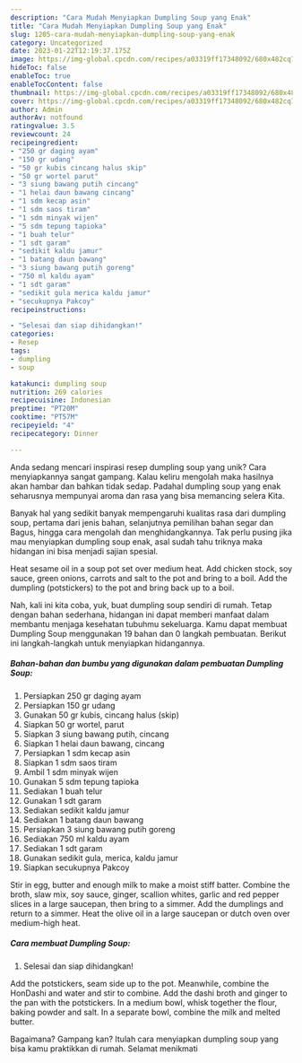 ```yaml
---
description: "Cara Mudah Menyiapkan Dumpling Soup yang Enak"
title: "Cara Mudah Menyiapkan Dumpling Soup yang Enak"
slug: 1205-cara-mudah-menyiapkan-dumpling-soup-yang-enak
category: Uncategorized
date: 2023-01-22T12:19:37.175Z
image: https://img-global.cpcdn.com/recipes/a03319ff17348092/680x482cq70/dumpling-soup-foto-resep-utama.jpg
hideToc: false
enableToc: true
enableTocContent: false
thumbnail: https://img-global.cpcdn.com/recipes/a03319ff17348092/680x482cq70/dumpling-soup-foto-resep-utama.jpg
cover: https://img-global.cpcdn.com/recipes/a03319ff17348092/680x482cq70/dumpling-soup-foto-resep-utama.jpg
author: Admin
authorAv: notfound
ratingvalue: 3.5
reviewcount: 24
recipeingredient:
- "250 gr daging ayam"
- "150 gr udang"
- "50 gr kubis cincang halus skip"
- "50 gr wortel parut"
- "3 siung bawang putih cincang"
- "1 helai daun bawang cincang"
- "1 sdm kecap asin"
- "1 sdm saos tiram"
- "1 sdm minyak wijen"
- "5 sdm tepung tapioka"
- "1 buah telur"
- "1 sdt garam"
- "sedikit kaldu jamur"
- "1 batang daun bawang"
- "3 siung bawang putih goreng"
- "750 ml kaldu ayam"
- "1 sdt garam"
- "sedikit gula merica kaldu jamur"
- "secukupnya Pakcoy"
recipeinstructions:

- "Selesai dan siap dihidangkan!"
categories:
- Resep
tags:
- dumpling
- soup

katakunci: dumpling soup 
nutrition: 269 calories
recipecuisine: Indonesian
preptime: "PT20M"
cooktime: "PT57M"
recipeyield: "4"
recipecategory: Dinner

---
```





Anda sedang mencari inspirasi resep dumpling soup yang unik? Cara menyiapkannya sangat gampang. Kalau keliru mengolah maka hasilnya akan hambar dan bahkan tidak sedap. Padahal dumpling soup yang enak seharusnya mempunyai aroma dan rasa yang bisa memancing selera Kita.





Banyak hal yang sedikit banyak mempengaruhi kualitas rasa dari dumpling soup, pertama dari jenis bahan, selanjutnya pemilihan bahan segar dan Bagus, hingga cara mengolah dan menghidangkannya. Tak perlu pusing jika mau menyiapkan dumpling soup enak,      asal sudah tahu triknya maka hidangan ini bisa menjadi sajian spesial.














Heat sesame oil in a soup pot set over medium heat. Add chicken stock, soy sauce, green onions, carrots and salt to the pot and bring to a boil. Add the dumpling (potstickers) to the pot and bring back up to a boil.






Nah, kali ini kita coba, yuk, buat dumpling soup sendiri di rumah. Tetap dengan bahan sederhana, hidangan ini dapat memberi manfaat dalam membantu menjaga kesehatan tubuhmu sekeluarga. Kamu dapat membuat Dumpling Soup menggunakan 19 bahan dan 0 langkah pembuatan. Berikut ini langkah-langkah untuk menyiapkan hidangannya.

<!--inarticleads1-->

##### Bahan-bahan dan bumbu yang digunakan dalam pembuatan Dumpling Soup:

1. Persiapkan 250 gr daging ayam
1. Persiapkan 150 gr udang
1. Gunakan 50 gr kubis, cincang halus (skip)
1. Siapkan 50 gr wortel, parut
1. Siapkan 3 siung bawang putih, cincang
1. Siapkan 1 helai daun bawang, cincang
1. Persiapkan 1 sdm kecap asin
1. Siapkan 1 sdm saos tiram
1. Ambil 1 sdm minyak wijen
1. Gunakan 5 sdm tepung tapioka
1. Sediakan 1 buah telur
1. Gunakan 1 sdt garam
1. Sediakan sedikit kaldu jamur
1. Sediakan 1 batang daun bawang
1. Persiapkan 3 siung bawang putih goreng
1. Sediakan 750 ml kaldu ayam
1. Sediakan 1 sdt garam
1. Gunakan sedikit gula, merica, kaldu jamur
1. Siapkan secukupnya Pakcoy


Stir in egg, butter and enough milk to make a moist stiff batter. Combine the broth, slaw mix, soy sauce, ginger, scallion whites, garlic and red pepper slices in a large saucepan, then bring to a simmer. Add the dumplings and return to a simmer. Heat the olive oil in a large saucepan or dutch oven over medium-high heat. 

<!--inarticleads2-->

##### Cara membuat Dumpling Soup:


1. Selesai dan siap dihidangkan!

Add the potstickers, seam side up to the pot. Meanwhile, combine the HonDashi and water and stir to combine. Add the dashi broth and ginger to the pan with the potstickers. In a medium bowl, whisk together the flour, baking powder and salt. In a separate bowl, combine the milk and melted butter. 

Bagaimana? Gampang kan? Itulah cara menyiapkan dumpling soup yang bisa kamu praktikkan di rumah. Selamat menikmati
